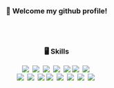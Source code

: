 <div align=center>

### 🌱 Welcome my github profile!

<br><br>


### 🖥️ Skills
<p>
  <img src="https://img.shields.io/badge/HTML5-E34F26?style=flat-square&logo=HTML5&logoColor=white">&nbsp
  <img src="https://img.shields.io/badge/CSS3-1572B6?style=flat-square&logo=CSS3&logoColor=white">&nbsp
  <img src="https://img.shields.io/badge/Tailwind-06B6D4?style=flat-square&logo=Tailwind CSS&logoColor=white">&nbsp
  <img src="https://img.shields.io/badge/Sass-CC6699?style=flat-square&logo=Sass&logoColor=white">&nbsp
  <img src="https://img.shields.io/badge/JavaScript-F7DF1E?style=flat-square&logo=Javascript&logoColor=white">
  <img src="https://img.shields.io/badge/TypeScript-3178C6?style=flat-square&logo=TypeScript&logoColor=white">&nbsp
  <img src="https://img.shields.io/badge/React-61DAFB?style=flat-square&logo=React&logoColor=white">&nbsp
  <br>
  <img src="https://img.shields.io/badge/Zustand-000000?style=flat-square&logo=Zustand&logoColor=white">&nbsp 
  <img src="https://img.shields.io/badge/Recoil-3578E5?style=flat-square&logo=Recoil&logoColor=white">&nbsp
  <img src="https://img.shields.io/badge/Redux-764ABC?style=flat-square&logo=Redux&logoColor=white">
  <img src="https://img.shields.io/badge/Django-092E20?style=flat-square&logo=Django&logoColor=white">&nbsp
  <img src="https://img.shields.io/badge/MySQL-4479A1?style=flat-square&logo=MySQL&logoColor=white">&nbsp
  <img src="https://img.shields.io/badge/Figma-F24E1E?style=flat-square&logo=Figma&logoColor=white">&nbsp
  <img src="https://img.shields.io/badge/Notion-000000?style=flat-square&logo=Notion&logoColor=white">&nbsp
  <img src="https://img.shields.io/badge/Slack-4A154B?style=flat-square&logo=Slack&logoColor=white">&nbsp 
</p>  

<br><br>


</div>


</div>

<!--
**yangwonjoon/yangwonjoon** is a ✨ _special_ ✨ repository because its `README.md` (this file) appears on your GitHub profile.

Here are some ideas to get you started:



- 🔭 I’m currently working on ...
- 🌱 I’m currently learning ...
- 👯 I’m looking to collaborate on ...
- 🤔 I’m looking for help with ...
- 💬 Ask me about ...
- 📫 How to reach me: ...
- 😄 Pronouns: ...
- ⚡ Fun fact: ...
-->
